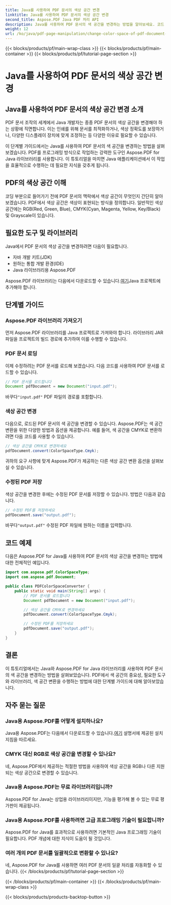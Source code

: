 ```yaml
---
title: Java를 사용하여 PDF 문서의 색상 공간 변경
linktitle: Java를 사용하여 PDF 문서의 색상 공간 변경
second_title: Aspose.PDF Java PDF 처리 API
description: Java를 사용하여 PDF 문서의 색 공간을 변경하는 방법을 알아보세요. 코드 예제가 포함된 단계별 가이드. 인쇄 및 표시를 위해 PDF를 최적화하세요.
weight: 12
url: /ko/java/pdf-page-manipulation/change-color-space-of-pdf-document-using-java/
---
```


{{< blocks/products/pf/main-wrap-class >}}
{{< blocks/products/pf/main-container >}}
{{< blocks/products/pf/tutorial-page-section >}}

# Java를 사용하여 PDF 문서의 색상 공간 변경


## Java를 사용하여 PDF 문서의 색상 공간 변경 소개

PDF 문서 조작의 세계에서 Java 개발자는 종종 PDF 문서의 색상 공간을 변경해야 하는 상황에 직면합니다. 이는 인쇄를 위해 문서를 최적화하거나, 색상 정확도를 보장하거나, 다양한 디스플레이 장치에 맞게 조정하는 등 다양한 이유로 필요할 수 있습니다.

이 단계별 가이드에서는 Java를 사용하여 PDF 문서의 색 공간을 변경하는 방법을 살펴보겠습니다. PDF를 프로그래밍 방식으로 작업하는 강력한 도구인 Aspose.PDF for Java 라이브러리를 사용합니다. 이 튜토리얼을 마치면 Java 애플리케이션에서 이 작업을 효율적으로 수행하는 데 필요한 지식을 갖추게 됩니다.

## PDF의 색상 공간 이해

코딩 부분으로 들어가기 전에 PDF 문서의 맥락에서 색상 공간이 무엇인지 간단히 알아보겠습니다. PDF에서 색상 공간은 색상이 표현되는 방식을 정의합니다. 일반적인 색상 공간에는 RGB(Red, Green, Blue), CMYK(Cyan, Magenta, Yellow, Key/Black) 및 Grayscale이 있습니다.

## 필요한 도구 및 라이브러리

Java에서 PDF 문서의 색상 공간을 변경하려면 다음이 필요합니다.

- 자바 개발 키트(JDK)
- 원하는 통합 개발 환경(IDE)
- Java 라이브러리용 Aspose.PDF

 Aspose.PDF 라이브러리는 다음에서 다운로드할 수 있습니다.[여기](https://releases.aspose.com/pdf/java/)Java 프로젝트에 추가해야 합니다.

## 단계별 가이드

### Aspose.PDF 라이브러리 가져오기

먼저 Aspose.PDF 라이브러리를 Java 프로젝트로 가져와야 합니다. 라이브러리 JAR 파일을 프로젝트의 빌드 경로에 추가하여 이를 수행할 수 있습니다.

### PDF 문서 로딩

이제 수정하려는 PDF 문서를 로드해 보겠습니다. 다음 코드를 사용하여 PDF 문서를 로드할 수 있습니다.

```java
// PDF 문서를 로드합니다
Document pdfDocument = new Document("input.pdf");
```

 바꾸다`"input.pdf"` PDF 파일의 경로를 포함합니다.

### 색상 공간 변경

다음으로, 로드된 PDF 문서의 색 공간을 변경할 수 있습니다. Aspose.PDF는 색 공간 변환을 위한 다양한 방법과 옵션을 제공합니다. 예를 들어, 색 공간을 CMYK로 변환하려면 다음 코드를 사용할 수 있습니다.

```java
// 색상 공간을 CMYK로 변경하세요
pdfDocument.convert(ColorSpaceType.Cmyk);
```

귀하의 요구 사항에 맞게 Aspose.PDF가 제공하는 다른 색상 공간 변환 옵션을 살펴보실 수 있습니다.

### 수정된 PDF 저장

색상 공간을 변경한 후에는 수정된 PDF 문서를 저장할 수 있습니다. 방법은 다음과 같습니다.

```java
// 수정된 PDF를 저장하세요
pdfDocument.save("output.pdf");
```

 바꾸다`"output.pdf"` 수정된 PDF 파일에 원하는 이름을 입력합니다.

## 코드 예제

다음은 Aspose.PDF for Java를 사용하여 PDF 문서의 색상 공간을 변경하는 방법에 대한 전체적인 예입니다.

```java
import com.aspose.pdf.ColorSpaceType;
import com.aspose.pdf.Document;

public class PDFColorSpaceConverter {
    public static void main(String[] args) {
        // PDF 문서를 로드합니다
        Document pdfDocument = new Document("input.pdf");

        // 색상 공간을 CMYK로 변경하세요
        pdfDocument.convert(ColorSpaceType.Cmyk);

        // 수정된 PDF를 저장하세요
        pdfDocument.save("output.pdf");
    }
}
```

## 결론

이 튜토리얼에서는 Java와 Aspose.PDF for Java 라이브러리를 사용하여 PDF 문서의 색 공간을 변경하는 방법을 살펴보았습니다. PDF에서 색 공간의 중요성, 필요한 도구와 라이브러리, 색 공간 변환을 수행하는 방법에 대한 단계별 가이드에 대해 알아보았습니다.

## 자주 묻는 질문

### Java용 Aspose.PDF를 어떻게 설치하나요?

 Java용 Aspose.PDF는 다음에서 다운로드할 수 있습니다.[여기](https://releases.aspose.com/pdf/java/) 설명서에 제공된 설치 지침을 따르세요.

### CMYK 대신 RGB로 색상 공간을 변경할 수 있나요?

네, Aspose.PDF에서 제공하는 적절한 방법을 사용하여 색상 공간을 RGB나 다른 지원되는 색상 공간으로 변경할 수 있습니다.

### Java용 Aspose.PDF는 무료 라이브러리입니까?

Aspose.PDF for Java는 상업용 라이브러리이지만, 기능을 평가해 볼 수 있는 무료 평가판이 제공됩니다.

### Java용 Aspose.PDF를 사용하려면 고급 프로그래밍 기술이 필요합니까?

Aspose.PDF for Java를 효과적으로 사용하려면 기본적인 Java 프로그래밍 기술이 필요합니다. PDF 개념에 대한 지식이 도움이 될 것입니다.

### 여러 개의 PDF 문서를 일괄적으로 변환할 수 있나요?

네, Aspose.PDF for Java를 사용하면 여러 PDF 문서의 일괄 처리를 자동화할 수 있습니다.
{{< /blocks/products/pf/tutorial-page-section >}}

{{< /blocks/products/pf/main-container >}}
{{< /blocks/products/pf/main-wrap-class >}}

{{< blocks/products/products-backtop-button >}}
